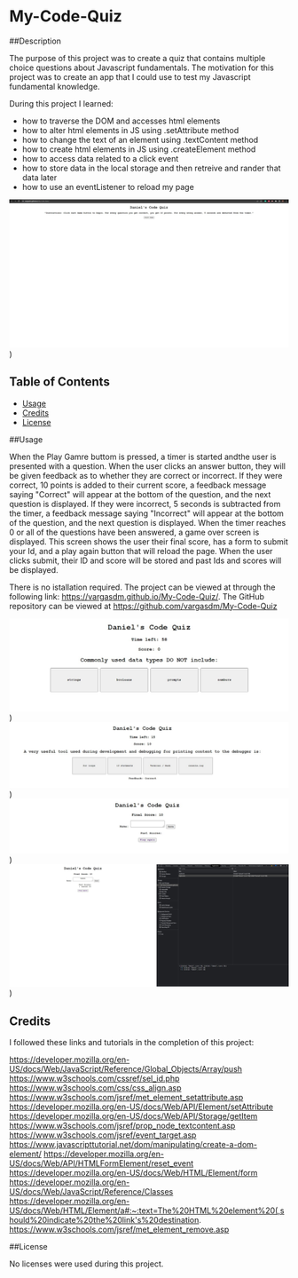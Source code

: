# My-Code-Quiz

##Description

The purpose of this project was to create a quiz that contains multiple choice questions about Javascript fundamentals. The motivation for this project was to create an app that I could use to test my Javascript fundamental knowledge.

During this project I learned: 
- how to traverse the DOM and accesses html elements
- how to alter html elements in JS using .setAttribute method
- how to change the text of an element using .textContent method
- how to create html elements in JS using .createElement method
- how to access data related to a click event
- how to store data in the local storage and then retreive and rander that data later
- how to use an eventListener to reload my page

![Screenshot](https://github.com/vargasdm/My-Code-Quiz/blob/main/assets/images/code-quiz.jpg))

## Table of Contents

- [Usage](#usage)
- [Credits](#credits)
- [License](#license)

##Usage

When the Play Gamre buttom is pressed, a timer is started andthe user is presented with a question. When the user clicks an answer button, they will be given feedback as to whether they are correct or incorrect. If they were correct, 10 points is added to their current score, a feedback message saying "Correct" will appear at the bottom of the question, and the next question is displayed. If they were incorrect, 5 seconds is subtracted from the timer, a feedback message saying "Incorrect" will appear at the bottom of the question, and the next question is displayed. When the timer reaches 0 or all of the questions have been answered, a game over screen is displayed. This screen shows the user their final score, has a form to submit your Id, and a play again button that will reload the page. When the user clicks submit, their ID and score will be stored and past Ids and scores will be displayed.

There is no istallation required. The project can be viewed at through the following link: https://vargasdm.github.io/My-Code-Quiz/.
The GitHub repository can be viewed at https://github.com/vargasdm/My-Code-Quiz

![Screenshot](https://github.com/vargasdm/My-Code-Quiz/blob/main/assets/images/code-quiz-question.jpg))
![Screenshot](https://github.com/vargasdm/My-Code-Quiz/blob/main/assets/images/code-quiz-question-feedbackandscore.jpg))
![Screenshot](https://github.com/vargasdm/My-Code-Quiz/blob/main/assets/images/code-quiz-game-over.jpg))
![Screenshot](https://github.com/vargasdm/My-Code-Quiz/blob/main/assets/images/code-quiz-save-and-render.jpg))


## Credits

I followed these links and tutorials in the completion of this project:

https://developer.mozilla.org/en-US/docs/Web/JavaScript/Reference/Global_Objects/Array/push
https://www.w3schools.com/cssref/sel_id.php
https://www.w3schools.com/css/css_align.asp
https://www.w3schools.com/jsref/met_element_setattribute.asp
https://developer.mozilla.org/en-US/docs/Web/API/Element/setAttribute
https://developer.mozilla.org/en-US/docs/Web/API/Storage/getItem
https://www.w3schools.com/jsref/prop_node_textcontent.asp
https://www.w3schools.com/jsref/event_target.asp
https://www.javascripttutorial.net/dom/manipulating/create-a-dom-element/
https://developer.mozilla.org/en-US/docs/Web/API/HTMLFormElement/reset_event
https://developer.mozilla.org/en-US/docs/Web/HTML/Element/form
https://developer.mozilla.org/en-US/docs/Web/JavaScript/Reference/Classes
https://developer.mozilla.org/en-US/docs/Web/HTML/Element/a#:~:text=The%20HTML%20element%20(,should%20indicate%20the%20link's%20destination.
https://www.w3schools.com/jsref/met_element_remove.asp

##License

No licenses were used during this project.



